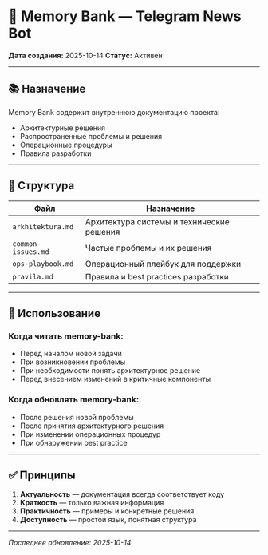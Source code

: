 # 🧠 Memory Bank — Telegram News Bot

**Дата создания:** 2025-10-14
**Статус:** Активен

---

## 📚 Назначение

Memory Bank содержит внутреннюю документацию проекта:
- Архитектурные решения
- Распространенные проблемы и решения
- Операционные процедуры
- Правила разработки

---

## 📁 Структура

| Файл | Назначение |
|------|------------|
| `arkhitektura.md` | Архитектура системы и технические решения |
| `common-issues.md` | Частые проблемы и их решения |
| `ops-playbook.md` | Операционный плейбук для поддержки |
| `pravila.md` | Правила и best practices разработки |

---

## 🔄 Использование

### Когда читать memory-bank:
- Перед началом новой задачи
- При возникновении проблемы
- При необходимости понять архитектурное решение
- Перед внесением изменений в критичные компоненты

### Когда обновлять memory-bank:
- После решения новой проблемы
- После принятия архитектурного решения
- При изменении операционных процедур
- При обнаружении best practice

---

## ✅ Принципы

1. **Актуальность** — документация всегда соответствует коду
2. **Краткость** — только важная информация
3. **Практичность** — примеры и конкретные решения
4. **Доступность** — простой язык, понятная структура

---

_Последнее обновление: 2025-10-14_
